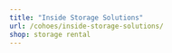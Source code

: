 ```yaml
---
title: "Inside Storage Solutions"
url: /cohoes/inside-storage-solutions/
shop: storage rental
---
```


